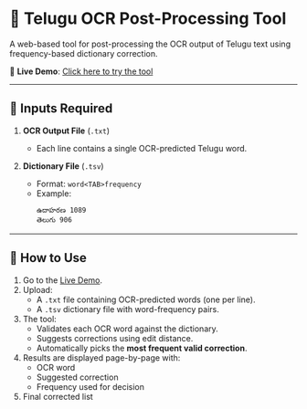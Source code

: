 # 📝 Telugu OCR Post-Processing Tool

A web-based tool for post-processing the OCR output of Telugu text using frequency-based dictionary correction.

🔗 **Live Demo**: [Click here to try the tool](https://open-webpage-telugu.onrender.com)

---

## 📁 Inputs Required

1. **OCR Output File** (`.txt`)
   - Each line contains a single OCR-predicted Telugu word.

2. **Dictionary File** (`.tsv`)
   - Format: `word<TAB>frequency`
   - Example:
     ```
     ఉదాహరణ	1089
     తెలుగు	906
     ```

---

## 🚀 How to Use

1. Go to the [Live Demo](https://open-webpage-telugu.onrender.com).
2. Upload:
   - A `.txt` file containing OCR-predicted words (one per line).
   - A `.tsv` dictionary file with word-frequency pairs.
3. The tool:
   - Validates each OCR word against the dictionary.
   - Suggests corrections using edit distance.
   - Automatically picks the **most frequent valid correction**.
4. Results are displayed page-by-page with:
   - OCR word
   - Suggested correction
   - Frequency used for decision
5. Final corrected list
